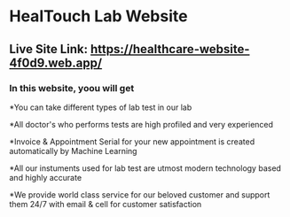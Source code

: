 # HealTouch Lab Website

## Live Site Link: https://healthcare-website-4f0d9.web.app/

### In this website, yoou will get

\*You can take different types of lab test in our lab

\*All doctor's who performs tests are high profiled and very experienced

\*Invoice & Appointment Serial for your new appointment is created automatically by Machine Learning

\*All our instuments used for lab test are utmost modern technology based and highly accurate

\*We provide world class service for our beloved customer and support them 24/7 with email & cell for customer satisfaction
